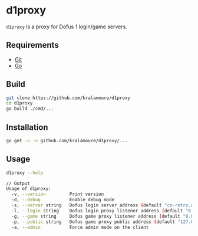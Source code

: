 # d1proxy

`d1proxy` is a proxy for Dofus 1 login/game servers.

## Requirements

- [Git](https://git-scm.com/)
- [Go](https://golang.org/)

## Build

```sh
git clone https://github.com/kralamoure/d1proxy
cd d1proxy
go build ./cmd/...
```

## Installation

```sh
go get -u -v github.com/kralamoure/d1proxy/...
```

## Usage

```sh
d1proxy --help

// Output
Usage of d1proxy:
  -v, --version         Print version
  -d, --debug           Enable debug mode
  -s, --server string   Dofus login server address (default "co-retro.ankama-games.com:443")
  -l, --login string    Dofus login proxy listener address (default "0.0.0.0:5555")
  -g, --game string     Dofus game proxy listener address (default "0.0.0.0:5556")
  -p, --public string   Dofus game proxy public address (default "127.0.0.1:5556")
  -a, --admin           Force admin mode on the client
```
